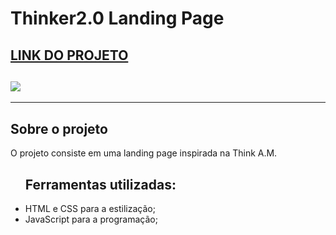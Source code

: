 # Thinker2.0 Landing Page

## <a href="https://enilsonneto.github.io/Projeto-Thinker2.0/" target="_blank">LINK DO PROJETO</a>
## <a><img src="https://github.com/EnilsonNeto/Projeto-Thinker2.0/blob/main/media/Apresenta%C3%A7%C3%A3o.gif?raw=true"></a> 

---

## Sobre o projeto

O projeto consiste em uma landing page inspirada na Think A.M. 

<ul>

  <h2>Ferramentas utilizadas:</h2>
  <li>HTML e CSS para a estilização;</li>
  <li>JavaScript para a programação;</li>

</ul>
